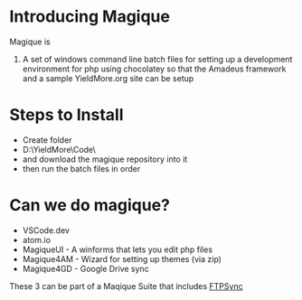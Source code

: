 # Introducing Magique

Magique is

1. A set of windows command line batch files for setting up a development environment for php using chocolatey so that the Amadeus framework and a sample YieldMore.org site can be setup

# Steps to Install

 - Create folder
 - D:\YieldMore\Code\
 - and download the magique repository into it
 - then run the batch files in order

# Can we do magique?

 - VSCode.dev
 - atom.io
 - MagiqueUI - A winforms that lets you edit php files
 - Magique4AM - Wizard for setting up themes (via zip)
 - Magique4GD - Google Drive sync

These 3 can be part of a Maqique Suite that includes [FTPSync](https://yieldmore.org/ftp-sync/)

